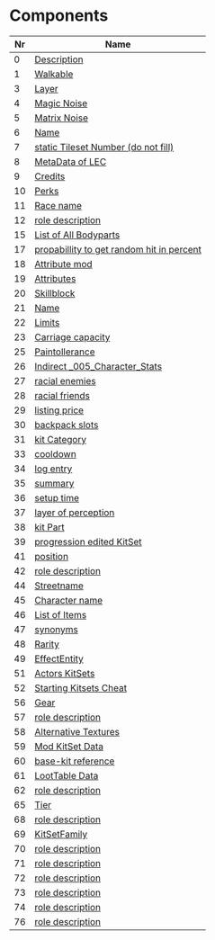 

# Components



| Nr | Name | 
|  --  |  --  | 
| 0 | [Description](List/0.md) | 
| 1 | [Walkable](List/1.md) | 
| 3 | [Layer](List/3.md) | 
| 4 | [Magic Noise](List/4.md) | 
| 5 | [Matrix Noise](List/5.md) | 
| 6 | [Name](List/6.md) | 
| 7 | [static Tileset Number (do not fill)](List/7.md) | 
| 8 | [MetaData of LEC](List/8.md) | 
| 9 | [Credits](List/9.md) | 
| 10 | [Perks](List/10.md) | 
| 11 | [Race name](List/11.md) | 
| 12 | [role description](List/12.md) | 
| 15 | [List of All Bodyparts](List/15.md) | 
| 17 | [propabillity to get random hit in percent](List/17.md) | 
| 18 | [Attribute mod](List/18.md) | 
| 19 | [Attributes](List/19.md) | 
| 20 | [Skillblock](List/20.md) | 
| 21 | [Name](List/21.md) | 
| 22 | [Limits](List/22.md) | 
| 23 | [Carriage capacity](List/23.md) | 
| 25 | [Paintollerance](List/25.md) | 
| 26 | [Indirect _005_Character_Stats](List/26.md) | 
| 27 | [racial enemies](List/27.md) | 
| 28 | [racial friends](List/28.md) | 
| 29 | [listing price](List/29.md) | 
| 30 | [backpack slots](List/30.md) | 
| 31 | [kit Category](List/31.md) | 
| 33 | [cooldown](List/33.md) | 
| 34 | [log entry](List/34.md) | 
| 35 | [summary](List/35.md) | 
| 36 | [setup time](List/36.md) | 
| 37 | [layer of perception](List/37.md) | 
| 38 | [kit Part](List/38.md) | 
| 39 | [progression edited KitSet](List/39.md) | 
| 41 | [position](List/41.md) | 
| 42 | [role description](List/42.md) | 
| 44 | [Streetname](List/44.md) | 
| 45 | [Character name](List/45.md) | 
| 46 | [List of Items](List/46.md) | 
| 47 | [synonyms](List/47.md) | 
| 48 | [Rarity](List/48.md) | 
| 49 | [EffectEntity](List/49.md) | 
| 51 | [Actors KitSets](List/51.md) | 
| 52 | [Starting Kitsets Cheat](List/52.md) | 
| 56 | [Gear](List/56.md) | 
| 57 | [role description](List/57.md) | 
| 58 | [Alternative Textures](List/58.md) | 
| 59 | [Mod KitSet Data](List/59.md) | 
| 60 | [base-kit reference](List/60.md) | 
| 61 | [LootTable Data](List/61.md) | 
| 62 | [role description](List/62.md) | 
| 65 | [Tier](List/65.md) | 
| 68 | [role description](List/68.md) | 
| 69 | [KitSetFamily](List/69.md) | 
| 70 | [role description](List/70.md) | 
| 71 | [role description](List/71.md) | 
| 72 | [role description](List/72.md) | 
| 73 | [role description](List/73.md) | 
| 74 | [role description](List/74.md) | 
| 76 | [role description](List/76.md) | 

